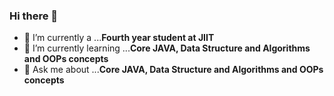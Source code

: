 ### Hi there 👋

- 🔭 I’m currently a ...**Fourth year student at JIIT**
- 🌱 I’m currently learning ...**Core JAVA, Data Structure and Algorithms and OOPs concepts**
- 💬 Ask me about ...**Core JAVA, Data Structure and Algorithms and OOPs concepts**
